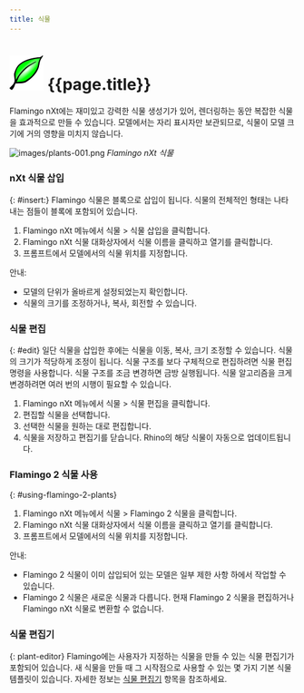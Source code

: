 ```yaml
---
title: 식물
---
```


# ![images/plants.svg](images/plants.svg) {{page.title}}
Flamingo nXt에는 재미있고 강력한 식물 생성기가 있어, 렌더링하는 동안 복잡한 식물을 효과적으로 만들 수 있습니다. 모델에서는 자리 표시자만 보관되므로, 식물이 모델 크기에 거의 영향을 미치지 않습니다.

![images/plants-001.png](images/plants-001.png)
*Flamingo nXt 식물*

### nXt 식물 삽입
{: #insert:}
Flamingo 식물은 블록으로 삽입이 됩니다. 식물의 전체적인 형태는 나타내는 점들이 블록에 포함되어 있습니다.

1. Flamingo nXt 메뉴에서 식물 > 식물 삽입을 클릭합니다.
1. Flamingo nXt 식물 대화상자에서 식물 이름을 클릭하고 열기를 클릭합니다.
1. 프롬프트에서 모델에서의 식물 위치를 지정합니다.

안내:

* 모델의 단위가 올바르게 설정되었는지 확인합니다.
* 식물의 크기를 조정하거나, 복사, 회전할 수 있습니다.

### 식물 편집
{: #edit}
일단 식물을 삽입한 후에는 식물을 이동, 복사, 크기 조정할 수 있습니다. 식물의 크기가 적당하게 조정이 됩니다. 식물 구조를 보다 구체적으로 편집하려면 식물 편집 명령을 사용합니다. 식물 구조를 조금 변경하면 금방 실행됩니다. 식물 알고리즘을 크게 변경하려면 여러 번의 시행이 필요할 수 있습니다.

1. Flamingo nXt 메뉴에서 식물 > 식물 편집을 클릭합니다.
1. 편집할 식물을 선택합니다.
1. 선택한 식물을 원하는 대로 편집합니다.
1. 식물을 저장하고 편집기를 닫습니다. Rhino의 해당 식물이 자동으로 업데이트됩니다.

### Flamingo 2 식물 사용
{: #using-flamingo-2-plants}
1. Flamingo nXt 메뉴에서 식물 > Flamingo 2 식물을 클릭합니다.
1. Flamingo nXt 식물 대화상자에서 식물 이름을 클릭하고 열기를 클릭합니다.
1. 프롬프트에서 모델에서의 식물 위치를 지정합니다.

안내:

* Flamingo 2 식물이 이미 삽입되어 있는 모델은 일부 제한 사항 하에서 작업할 수 있습니다.
* Flamingo 2 식물은 새로운 식물과 다릅니다. 현재 Flamingo 2 식물을 편집하거나 Flamingo nXt 식물로 변환할 수 없습니다.

### 식물 편집기
{: plant-editor}
Flamingo에는 사용자가 지정하는 식물을 만들 수 있는 식물 편집기가 포함되어 있습니다. 새 식물을 만들 때 그 시작점으로 사용할 수 있는 몇 가지 기본 식물 템플릿이 있습니다. 자세한 정보는 [식물 편집기](plant-editor.html) 항목을 참조하세요.
